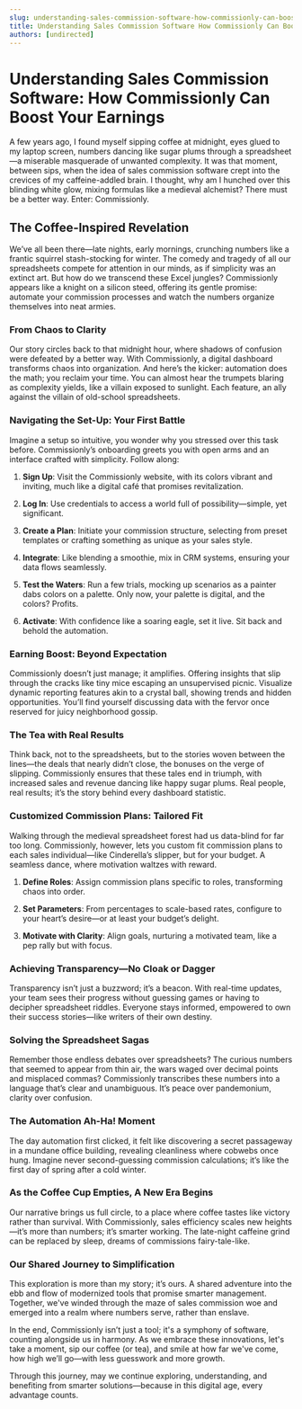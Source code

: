 ```yaml
---
slug: understanding-sales-commission-software-how-commissionly-can-boost-your-earnings
title: Understanding Sales Commission Software How Commissionly Can Boost Your Earnings
authors: [undirected]
---
```



# Understanding Sales Commission Software: How Commissionly Can Boost Your Earnings

A few years ago, I found myself sipping coffee at midnight, eyes glued to my laptop screen, numbers dancing like sugar plums through a spreadsheet—a miserable masquerade of unwanted complexity. It was that moment, between sips, when the idea of sales commission software crept into the crevices of my caffeine-addled brain. I thought, why am I hunched over this blinding white glow, mixing formulas like a medieval alchemist? There must be a better way. Enter: Commissionly.

## The Coffee-Inspired Revelation

We’ve all been there—late nights, early mornings, crunching numbers like a frantic squirrel stash-stocking for winter. The comedy and tragedy of all our spreadsheets compete for attention in our minds, as if simplicity was an extinct art. But how do we transcend these Excel jungles? Commissionly appears like a knight on a silicon steed, offering its gentle promise: automate your commission processes and watch the numbers organize themselves into neat armies.

### From Chaos to Clarity

Our story circles back to that midnight hour, where shadows of confusion were defeated by a better way. With Commissionly, a digital dashboard transforms chaos into organization. And here’s the kicker: automation does the math; you reclaim your time. You can almost hear the trumpets blaring as complexity yields, like a villain exposed to sunlight. Each feature, an ally against the villain of old-school spreadsheets.

### Navigating the Set-Up: Your First Battle

Imagine a setup so intuitive, you wonder why you stressed over this task before. Commissionly’s onboarding greets you with open arms and an interface crafted with simplicity. Follow along:

1. **Sign Up**: Visit the Commissionly website, with its colors vibrant and inviting, much like a digital café that promises revitalization.
   
2. **Log In**: Use credentials to access a world full of possibility—simple, yet significant.

3. **Create a Plan**: Initiate your commission structure, selecting from preset templates or crafting something as unique as your sales style.

4. **Integrate**: Like blending a smoothie, mix in CRM systems, ensuring your data flows seamlessly.

5. **Test the Waters**: Run a few trials, mocking up scenarios as a painter dabs colors on a palette. Only now, your palette is digital, and the colors? Profits.

6. **Activate**: With confidence like a soaring eagle, set it live. Sit back and behold the automation.

### Earning Boost: Beyond Expectation

Commissionly doesn’t just manage; it amplifies. Offering insights that slip through the cracks like tiny mice escaping an unsupervised picnic. Visualize dynamic reporting features akin to a crystal ball, showing trends and hidden opportunities. You’ll find yourself discussing data with the fervor once reserved for juicy neighborhood gossip.

### The Tea with Real Results

Think back, not to the spreadsheets, but to the stories woven between the lines—the deals that nearly didn’t close, the bonuses on the verge of slipping. Commissionly ensures that these tales end in triumph, with increased sales and revenue dancing like happy sugar plums. Real people, real results; it’s the story behind every dashboard statistic.

### Customized Commission Plans: Tailored Fit

Walking through the medieval spreadsheet forest had us data-blind for far too long. Commissionly, however, lets you custom fit commission plans to each sales individual—like Cinderella’s slipper, but for your budget. A seamless dance, where motivation waltzes with reward.

1. **Define Roles**: Assign commission plans specific to roles, transforming chaos into order.

2. **Set Parameters**: From percentages to scale-based rates, configure to your heart’s desire—or at least your budget’s delight.

3. **Motivate with Clarity**: Align goals, nurturing a motivated team, like a pep rally but with focus.

### Achieving Transparency—No Cloak or Dagger

Transparency isn’t just a buzzword; it’s a beacon. With real-time updates, your team sees their progress without guessing games or having to decipher spreadsheet riddles. Everyone stays informed, empowered to own their success stories—like writers of their own destiny.

### Solving the Spreadsheet Sagas

Remember those endless debates over spreadsheets? The curious numbers that seemed to appear from thin air, the wars waged over decimal points and misplaced commas? Commissionly transcribes these numbers into a language that’s clear and unambiguous. It’s peace over pandemonium, clarity over confusion.

### The Automation Ah-Ha! Moment

The day automation first clicked, it felt like discovering a secret passageway in a mundane office building, revealing cleanliness where cobwebs once hung. Imagine never second-guessing commission calculations; it’s like the first day of spring after a cold winter.

### As the Coffee Cup Empties, A New Era Begins

Our narrative brings us full circle, to a place where coffee tastes like victory rather than survival. With Commissionly, sales efficiency scales new heights—it’s more than numbers; it’s smarter working. The late-night caffeine grind can be replaced by sleep, dreams of commissions fairy-tale-like.

### Our Shared Journey to Simplification

This exploration is more than my story; it’s ours. A shared adventure into the ebb and flow of modernized tools that promise smarter management. Together, we've winded through the maze of sales commission woe and emerged into a realm where numbers serve, rather than enslave.

In the end, Commissionly isn’t just a tool; it's a symphony of software, counting alongside us in harmony. As we embrace these innovations, let's take a moment, sip our coffee (or tea), and smile at how far we've come, how high we’ll go—with less guesswork and more growth.

Through this journey, may we continue exploring, understanding, and benefiting from smarter solutions—because in this digital age, every advantage counts.